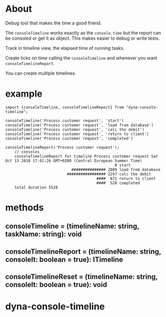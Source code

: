 # About

Debug tool that makes the time a good friend.

The `consoleTimeline` works exactly as the `console.time` but the report can be consoled or get it as object. This makes easier to debug or write tests.

Track in timeline view, the elapsed time of running tasks.

Create ticks on time calling the `consoleTimeline` and whenever you want `consoleTimelineReport`.

You can create multiple timelines.

# example

```
import {consoleTimeline, consoleTimelineReport} from "dyna-console-timeline";

consoleTimeline('Process customer request', 'start')
consoleTimeline('Process customer request', 'load from database')
consoleTimeline('Process customer request', 'calc the debit')
consoleTimeline('Process customer request', 'return to client')
consoleTimeline('Process customer request', 'completed')

consoleTimelineReport('Process customer request');
    // consoles
    consoleTimelineReport for timeline Process customer request Sat Oct 13 2018 17:01:26 GMT+0200 (Central European Summer Time)
                                                0 start
                             ############### 2089 load from database
                           ################# 2297 calc the debit
                                        ####  671 return to client
                                        ####  528 completed
    total duration 5528

```

# methods

## consoleTimeline = (timelineName: string, taskName: string): void

## consoleTimelineReport = (timelineName: string, consoleIt: boolean = true): ITimeline

## consoleTimelineReset = (timelineName: string, consoleIt: boolean = true): void

# dyna-console-timeline
